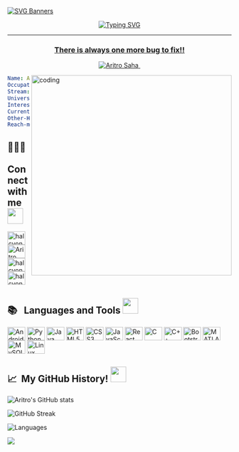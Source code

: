 [![SVG Banners](https://svg-banners.vercel.app/api?type=glitch&text1=Aritro%20Saha%20🧑🏻‍💻&width=1000&height=200)](https://github.com/halcyon-past)

<p align="center">
<a href="https://git.io/typing-svg"><img src="https://readme-typing-svg.demolab.com?font=Fira+Code&pause=1000&width=435&lines=Hey+Aritro+this+side!!;Nice+to+see+you+here;I'm+a+undergrad+who+loves+coding;Striving+each+day+to+become+better;Feel+free+to+checkout+my+repos;Hope+to+see+you+again!!+%E2%9D%A3%EF%B8%8F" alt="Typing SVG" />
</p>
<hr>
<h3 align="center">There is always one more bug to fix!!</h3>
<p align="center"> <img src="https://komarev.com/ghpvc/?username=halcyon-past&label=Profile%20views&color=0e75b6&style=flat" alt="Aritro Saha" /> </p>
<img align = "right" alt="coding" width="450" src="https://i.imgur.com/7A5ZfPJ.gif">

```yaml
Name: Aritro Saha
Occupation: Student
Stream: Electronics and Computer Engineering
University: VIT Chennai
Interests: Python, Arduino, ML, WebDev
Currently-Learning: WebDev
Other-Hobbies: Beatboxing, Football
Reach-me-at: aritrosahaofficial@gmail.com
```

<h2 align="left">🧑🏻‍💻 &nbsp; Connect with me <img src = "https://media.tenor.com/SGsJK81GW9oAAAAi/shark-lost-connection-lost-connection.gif" width = 35px></h2>
<p align="left">
<a href="https://codepen.io/halcyon_past" target="blank"><img align="center" src="https://cdn-icons-png.flaticon.com/512/1626/1626319.png" alt="halcyon_past" height="30" width="40" /></a>
<a href="https://www.linkedin.com/in/aritro-saha-77562a222/" target="blank"><img align="center" src="https://cdn-icons-png.flaticon.com/512/124/124011.png" alt="Aritro Saha" height="30" width="40" /></a>
<a href="https://twitter.com/halcyon_past" target="blank"><img align="center" src="https://media.tenor.com/Bbaf7jFc3ZEAAAAi/twitter-png.gif" alt="halcyon_past" height="30" width="40" /></a>
<a href="https://instagram.com/halcyon_past" target="blank"><img align="center" src="https://media.tenor.com/PODuLdcrSnYAAAAi/insta-instagram.gif" alt="halcyon_past" height="30" width="40" /></a>
</p>

<h2 align="left">📚 &nbsp; Languages and Tools <img src = "https://media.tenor.com/lNtmoshuUI8AAAAi/bahroo-hacker.gif" width = 35px></h2>
<p align="left"> 
<img align="center" src="https://media.tenor.com/mObOMMDy_lQAAAAi/android-google.gif" alt="Android" height="30" width="40" />
<img align="center" src="https://media.tenor.com/8oox5-cM_2kAAAAi/python.gif" alt="Python" height="30" width="40" />
<img align="center" src="https://upload.wikimedia.org/wikipedia/en/thumb/3/30/Java_programming_language_logo.svg/800px-Java_programming_language_logo.svg.png" alt="Java" height="30" width="40" />
<img align="center" src="https://upload.wikimedia.org/wikipedia/commons/thumb/6/61/HTML5_logo_and_wordmark.svg/2048px-HTML5_logo_and_wordmark.svg.png" alt="HTML5" height="30" width="40" />
<img align="center" src="https://upload.wikimedia.org/wikipedia/commons/thumb/d/d5/CSS3_logo_and_wordmark.svg/1452px-CSS3_logo_and_wordmark.svg.png" alt="CSS3" height="30" width="40" />
<img align="center" src="https://media.tenor.com/TReUojNlZ6wAAAAi/js-javascript.gif" alt="JavaScript" height="30" width="40" />
<img align="center" src="https://media1.giphy.com/media/RJzm826vu7WbJvBtxX/giphy.gif?cid=6c09b952gjnej07r4pyo92w8l5v9i1sg4slcb4drioi3ccdi&rid=giphy.gif&ct=s" alt="React JS" height="30" width="40" />
<img align="center" src="https://upload.wikimedia.org/wikipedia/commons/1/19/C_Logo.png" alt="C" height="30" width="40" />
<img align="center" src="https://brandslogos.com/wp-content/uploads/images/c-logo-vector.svg" alt="C++" height="30" width="40" />
<img align="center" src="https://www.brcline.com/wp-content/uploads/2016/01/bootstrap-logo.png" alt="Bootstrap" height="30" width="40" />
<img align="center" src="https://upload.wikimedia.org/wikipedia/commons/thumb/2/21/Matlab_Logo.png/667px-Matlab_Logo.png" alt="MATLAB" height="30" width="40" />
<img align="center" src="https://1000logos.net/wp-content/uploads/2020/08/MySQL-Logo.png" alt="MySQL" height="30" width="40" />
<img align="center" src="https://www.freepnglogos.com/uploads/linux-png/difference-between-linux-and-window-operating-system-3.png" alt="Linux" height="30" width="40" />
</p>

<h2> 📈 &nbsp;My GitHub History! <img src = "https://media.tenor.com/LSHKMiRdLggAAAAi/statistics-trending-up.gif" width = 35px></h2>

![Aritro's GitHub stats](https://github-readme-stats.vercel.app/api?username=halcyon-past&show_icons=true&theme=transparent&hide_border=true&text_color=#ab20fd)

![GitHub Streak](https://streak-stats.demolab.com?user=halcyon-past&theme=transparent&hide_border=true&date_format=j%20M%5B%20Y%5D)

![Languages](https://github-readme-stats.vercel.app/api/top-langs/?username=halcyon-past&layout=compact&theme=transparent&hide_border=true&show_icons=true )

<p align="left">
  <img src="https://capsule-render.vercel.app/api?type=waving&color=gradient&height=100&text=Thanks%20For%20Visiting&section=footer"/>
</p>

